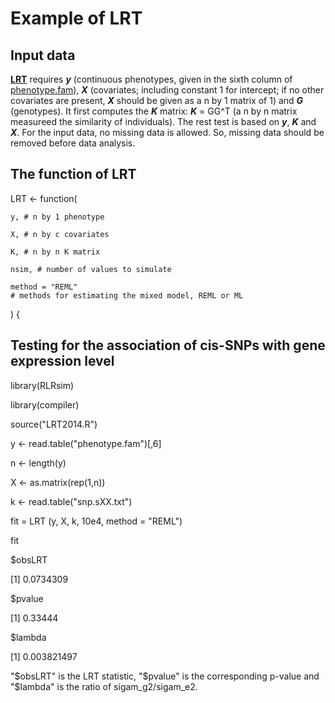 # Example of LRT

## Input data
**[LRT](https://github.com/biostatpzeng/LRT/blob/master/LRT.R)** requires ***y*** (continuous phenotypes, given in the sixth column of [phenotype.fam](https://github.com/biostatpzeng/LRT/blob/master/phenotype.fam)), ***X*** (covariates; including constant 1 for intercept; if no other covariates are present, ***X*** should be given as a n by 1 matrix of 1) and ***G*** (genotypes). It first computes the ***K*** matrix: ***K*** = GG^T (a n by n matrix measureed the similarity of individuals). The rest test is based on ***y***, ***K*** and ***X***. For the input data, no missing data is allowed. So, missing data should be removed before data analysis.

## The function of LRT

LRT  <- function(

	y, # n by 1 phenotype
	
	X, # n by c covariates
	
	K, # n by n K matrix
	
	nsim, # number of values to simulate
	
	method = "REML"
	# methods for estimating the mixed model, REML or ML
	
  )  {

## Testing for the association of cis-SNPs with gene expression level 

library(RLRsim)

library(compiler)

source("LRT2014.R")

y <- read.table("phenotype.fam")[,6] 

n  <-  length(y)

X  <-  as.matrix(rep(1,n))

k  <- read.table("snp.sXX.txt")

fit = LRT (y, X, k, 10e4, method = "REML") 

fit

$obsLRT

[1] 0.0734309

$pvalue

[1] 0.33444

$lambda

[1] 0.003821497

"$obsLRT" is the LRT statistic, "$pvalue" is the corresponding p-value and "$lambda" is the ratio of sigam_g2/sigam_e2. 





